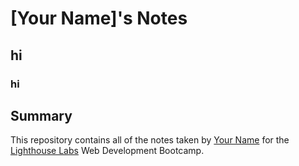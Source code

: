 # [Your Name]'s Notes

## hi
### hi

## Summary 

This repository contains all of the notes taken by [Your Name](https://github.com/anthonykao10) for the [Lighthouse Labs](https://www.lighthouselabs.ca/) Web Development Bootcamp.

